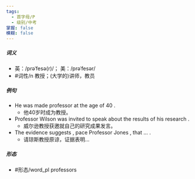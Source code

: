 ```yaml
---
tags:
  - 首字母/P
  - 级别/中考
掌握: false
模糊: false
---
```

##### 词义
- 英：/prəˈfesə(r)/； 美：/prəˈfesər/
- #词性/n  教授；(大学的)讲师，教员
##### 例句
- He was made professor at the age of 40 .
	- 他40岁时成为教授。
- Professor Wilson was invited to speak about the results of his research .
	- 威尔逊教授获邀就自己的研究成果发言。
- The evidence suggests , pace Professor Jones , that … .
	- 请琼斯教授原谅，证据表明…
##### 形态
- #形态/word_pl professors
